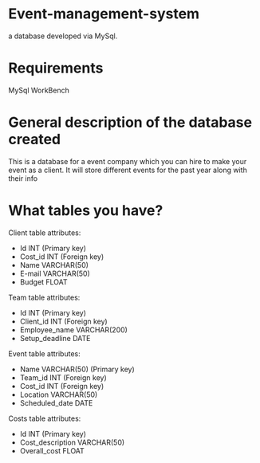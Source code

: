 # Event-management-system
a database developed via MySql.
# Requirements
MySql WorkBench
# General description of the database created
This is a database for a event company which you can hire to make your event as a client. 
It will store different events for the past year along with their info
# What tables you have?
Client table attributes:
- Id INT (Primary key)
- Cost_id INT (Foreign key)
- Name VARCHAR(50)
- E-mail VARCHAR(50)
- Budget FLOAT

Team table attributes:
- Id INT (Primary key)
- Client_id INT (Foreign key)
- Employee_name VARCHAR(200)
- Setup_deadline DATE

Event table attributes:
- Name VARCHAR(50) (Primary key)
- Team_id INT (Foreign key)
- Cost_id INT (Foreign key)
- Location VARCHAR(50)
- Scheduled_date DATE

Costs table attributes:
- Id INT (Primary key)
- Cost_description VARCHAR(50)
- Overall_cost FLOAT


